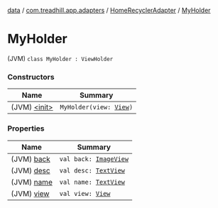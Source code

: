 [data](../../../index.md) / [com.treadhill.app.adapters](../../index.md) / [HomeRecyclerAdapter](../index.md) / [MyHolder](./index.md)

# MyHolder

(JVM) `class MyHolder : ViewHolder`

### Constructors

| Name | Summary |
|---|---|
| (JVM) [&lt;init&gt;](-init-.md) | `MyHolder(view: `[`View`](https://developer.android.com/reference/android/view/View.html)`)` |

### Properties

| Name | Summary |
|---|---|
| (JVM) [back](back.md) | `val back: `[`ImageView`](https://developer.android.com/reference/android/widget/ImageView.html) |
| (JVM) [desc](desc.md) | `val desc: `[`TextView`](https://developer.android.com/reference/android/widget/TextView.html) |
| (JVM) [name](name.md) | `val name: `[`TextView`](https://developer.android.com/reference/android/widget/TextView.html) |
| (JVM) [view](view.md) | `val view: `[`View`](https://developer.android.com/reference/android/view/View.html) |

